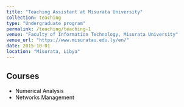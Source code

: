 ```yaml
---
title: "Teaching Assistant at Misurata University"
collection: teaching
type: "Undergraduate program"
permalink: /teaching/teaching-1
venue: "Faculty of Information Technology, Misurata University"
venue_url: "https://www.misuratau.edu.ly/en/"
date: 2015-10-01
location: "Misurata, Libya"
---
```

Courses
-------
* Numerical Analysis
* Networks Management